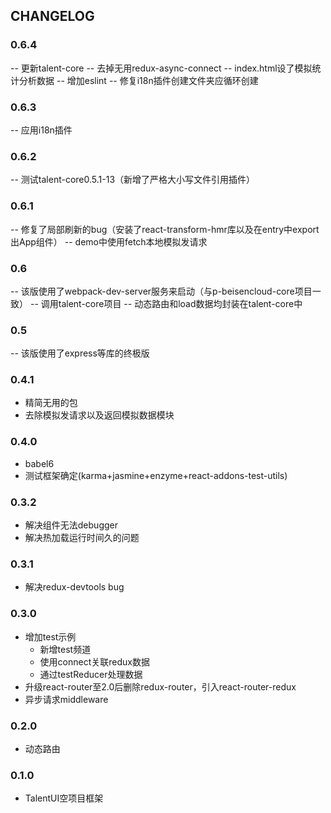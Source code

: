## CHANGELOG

### 0.6.4
-- 更新talent-core
-- 去掉无用redux-async-connect
-- index.html设了模拟统计分析数据
-- 增加eslint
-- 修复i18n插件创建文件夹应循环创建

### 0.6.3
-- 应用i18n插件

### 0.6.2
-- 测试talent-core0.5.1-13（新增了严格大小写文件引用插件）

### 0.6.1
-- 修复了局部刷新的bug（安装了react-transform-hmr库以及在entry中export出App组件）
-- demo中使用fetch本地模拟发请求

### 0.6
-- 该版使用了webpack-dev-server服务来启动（与p-beisencloud-core项目一致）
-- 调用talent-core项目
-- 动态路由和load数据均封装在talent-core中

### 0.5
-- 该版使用了express等库的终极版

### 0.4.1
- 精简无用的包
- 去除模拟发请求以及返回模拟数据模块

### 0.4.0
- babel6
- 测试框架确定(karma+jasmine+enzyme+react-addons-test-utils)

### 0.3.2
- 解决组件无法debugger
- 解决热加载运行时间久的问题

### 0.3.1
- 解决redux-devtools bug

### 0.3.0
- 增加test示例
  - 新增test频道
  - 使用connect关联redux数据
  - 通过testReducer处理数据
- 升级react-router至2.0后删除redux-router，引入react-router-redux
- 异步请求middleware

### 0.2.0
- 动态路由

### 0.1.0
- TalentUI空项目框架